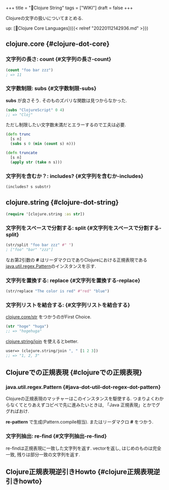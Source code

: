 +++
title = "📝Clojure String"
tags = ["WIKI"]
draft = false
+++

Clojureの文字の扱いについてまとめる.

up: [📂Clojure Core Languages]({{< relref "20220112142936.md" >}})


## clojure.core {#clojure-dot-core}


### 文字列の長さ: **count** {#文字列の長さ-count}

```clojure
(count "foo bar zzz")
; => 11
```


### 文字数制限: subs {#文字数制限-subs}

**subs** が良さそう. そのものズバリな関数は見つからなかった.

```clojure
(subs "ClojureScript" 0 4)
;; => "Cloj"
```

ただし制限したい文字数未満だとエラーするので工夫は必要.

```clojure
(defn trunc
  [s n]
  (subs s 0 (min (count s) n)))

(defn truncate
  [s n]
  (apply str (take n s)))
```


### 文字列を含むか？: includes? {#文字列を含むか-includes}

```clojure
(includes? s substr)
```


## clojure.string {#clojure-dot-string}

```clojure
(require '[clojure.string :as str])
```


### 文字列をスペースで分割する: split {#文字列をスペースで分割する-split}

```clojure
(str/split "foo bar zzz" #" ")
; ["foo" "bar" "zzz"]
```

なお第2引数の **#** はリーダマクロでありClojureにおける正規表現である [java.util.regex.Pattern](#java-dot-util-dot-regex-dot-pattern)のインスタンスを示す.


### 文字列を置換する: replace {#文字列を置換する-replace}

```clojure
(str/replace "The color is red" #"red" "blue")
```


### 文字列リストを結合する: {#文字列リストを結合する}

[clojure.core/str](https://clojuredocs.org/clojure.core/str) をつかうのがFirst Choice.

```clojure
(str "hoge" "huga")
;; => "hogehuga"
```

[clojure.string/join](https://clojuredocs.org/clojure.string/join) を使えるとbetter.

```clojure
user=> (clojure.string/join ", " [1 2 3])
;; => "1, 2, 3"
```


## Clojureでの正規表現 {#clojureでの正規表現}


### java.util.regex.Pattern {#java-dot-util-dot-regex-dot-pattern}

Clojureの正規表現のマッチャーはこのインスタンスを駆使する. つまりよくわからなくてとりあえずコピペで先に進みたいときは, 「Java 正規表現」とかでググればおけ.

**re-pattern** で生成(Pattern.compile相当). またはリーダマクロ **#** をつかう.


### 文字列抽出: re-find {#文字列抽出-re-find}

re-findは正規表現に一致した文字列を返す. vectorを返し, はじめのものは完全一致, 残りは部分一致の文字列を返す.


## Clojure正規表現逆引きHowto {#clojure正規表現逆引きhowto}
